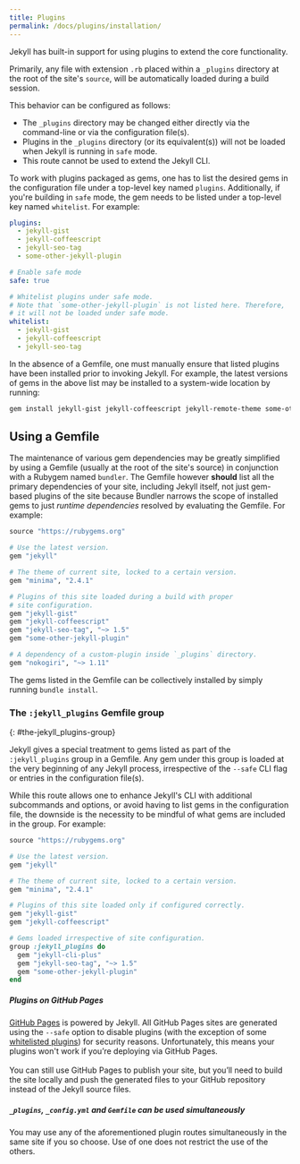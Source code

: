 ```yaml
---
title: Plugins
permalink: /docs/plugins/installation/
---
```


Jekyll has built-in support for using plugins to extend the core functionality.

Primarily, any file with extension `.rb` placed within a `_plugins` directory at the root of the site's `source`, will be automatically loaded
during a build session.

This behavior can be configured as follows:

  * The `_plugins` directory may be changed either directly via the command-line or via the configuration file(s).
  * Plugins in the `_plugins` directory (or its equivalent(s)) will not be loaded when Jekyll is running in `safe` mode.
  * This route cannot be used to extend the Jekyll CLI.

To work with plugins packaged as gems, one has to list the desired gems in the configuration file under a top-level key named `plugins`.
Additionally, if you're building in `safe` mode, the gem needs to be listed under a top-level key named `whitelist`. For example:

```yaml
plugins:
  - jekyll-gist
  - jekyll-coffeescript
  - jekyll-seo-tag
  - some-other-jekyll-plugin

# Enable safe mode
safe: true

# Whitelist plugins under safe mode.
# Note that `some-other-jekyll-plugin` is not listed here. Therefore,
# it will not be loaded under safe mode.
whitelist:
  - jekyll-gist
  - jekyll-coffeescript
  - jekyll-seo-tag
```

In the absence of a Gemfile, one must manually ensure that listed plugins have been installed prior to invoking Jekyll. For example, the
latest versions of gems in the above list may be installed to a system-wide location by running:

```sh
gem install jekyll-gist jekyll-coffeescript jekyll-remote-theme some-other-jekyll-plugin
```
## Using a Gemfile

The maintenance of various gem dependencies may be greatly simplified by using a Gemfile (usually at the root of the site's source) in
conjunction with a Rubygem named `bundler`. The Gemfile however **should** list all the primary dependencies of your site, including Jekyll
itself, not just gem-based plugins of the site because Bundler narrows the scope of installed gems to just *runtime dependencies* resolved by
evaluating the Gemfile. For example:

```ruby
source "https://rubygems.org"

# Use the latest version.
gem "jekyll"

# The theme of current site, locked to a certain version.
gem "minima", "2.4.1"

# Plugins of this site loaded during a build with proper
# site configuration.
gem "jekyll-gist"
gem "jekyll-coffeescript"
gem "jekyll-seo-tag", "~> 1.5"
gem "some-other-jekyll-plugin"

# A dependency of a custom-plugin inside `_plugins` directory.
gem "nokogiri", "~> 1.11"
```

The gems listed in the Gemfile can be collectively installed by simply running `bundle install`.

### The `:jekyll_plugins` Gemfile group
{: #the-jekyll_plugins-group}

Jekyll gives a special treatment to gems listed as part of the `:jekyll_plugins` group in a Gemfile. Any gem under this group is loaded at
the very beginning of any Jekyll process, irrespective of the `--safe` CLI flag or entries in the configuration file(s).

While this route allows one to enhance Jekyll's CLI with additional subcommands and options, or avoid having to list gems in the configuration
file, the downside is the necessity to be mindful of what gems are included in the group. For example:

```ruby
source "https://rubygems.org"

# Use the latest version.
gem "jekyll"

# The theme of current site, locked to a certain version.
gem "minima", "2.4.1"

# Plugins of this site loaded only if configured correctly.
gem "jekyll-gist"
gem "jekyll-coffeescript"

# Gems loaded irrespective of site configuration.
group :jekyll_plugins do
  gem "jekyll-cli-plus"
  gem "jekyll-seo-tag", "~> 1.5"
  gem "some-other-jekyll-plugin"
end
```

<div class="note info">
  <h5>Plugins on GitHub Pages</h5>
  <p>
    <a href="https://pages.github.com/">GitHub Pages</a> is powered by Jekyll. All GitHub Pages sites are generated using the
    <code>--safe</code> option to disable plugins (with the exception of some
    <a href="https://pages.github.com/versions">whitelisted plugins</a>) for security reasons. Unfortunately, this means your plugins won't
    work if you’re deploying via GitHub Pages.<br><br>
    You can still use GitHub Pages to publish your site, but you’ll need to build the site locally and push the generated files to your
    GitHub repository instead of the Jekyll source files.
  </p>
</div>

<div class="note">
  <h5>
    <code>_plugins</code>, <code>_config.yml</code> and <code>Gemfile</code> can be used simultaneously
  </h5>
  <p>
    You may use any of the aforementioned plugin routes simultaneously in the same site if you so choose.
    Use of one does not restrict the use of the others.
  </p>
</div>
